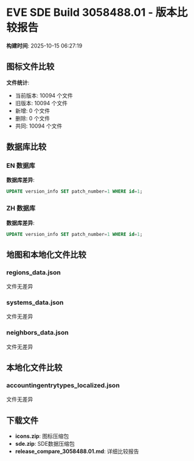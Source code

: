 # EVE SDE Build 3058488.01 - 版本比较报告

**构建时间**: 2025-10-15 06:27:19

## 图标文件比较

**文件统计**:
- 当前版本: 10094 个文件
- 旧版本: 10094 个文件
- 新增: 0 个文件
- 删除: 0 个文件
- 共同: 10094 个文件

## 数据库比较

### EN 数据库

**数据库差异**:
```sql
UPDATE version_info SET patch_number=1 WHERE id=1;
```

### ZH 数据库

**数据库差异**:
```sql
UPDATE version_info SET patch_number=1 WHERE id=1;
```

## 地图和本地化文件比较

### regions_data.json

文件无差异

### systems_data.json

文件无差异

### neighbors_data.json

文件无差异

## 本地化文件比较

### accountingentrytypes_localized.json

文件无差异


## 下载文件

- **icons.zip**: 图标压缩包
- **sde.zip**: SDE数据压缩包
- **release_compare_3058488.01.md**: 详细比较报告
